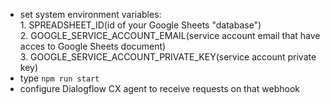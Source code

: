 - set system environment variables: 
 <br />1. SPREADSHEET_ID(id of your Google Sheets "database")
 <br />2. GOOGLE_SERVICE_ACCOUNT_EMAIL(service account email that have acces to Google Sheets document)
 <br />3. GOOGLE_SERVICE_ACCOUNT_PRIVATE_KEY(service account private key) 
- type `npm run start`
- configure Dialogflow CX agent to receive requests on that webhook




